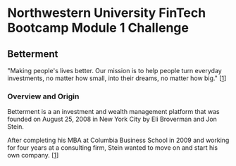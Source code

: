# Northwestern University FinTech Bootcamp Module 1 Challenge

## Betterment

"Making people's
lives better. Our mission is to help people turn everyday investments, no matter how small, into their dreams, no matter how big." [[1](https://www.betterment.com/about)]

### Overview and Origin

Betterment is a an investment and wealth management platform that was founded on August 25, 2008 in New York City by Eli Broverman and Jon Stein.

After completing his MBA at Columbia Business School in 2009 and working for four years at a consulting firm, Stein wanted to move on and start his own company. [[1](https://www.forbes.com/sites/petercohan/2017/04/26/growing-at-300-to-8-5-billion-betterment-offers-fee-tax-edge/?sh=29d470b73ff3)]

